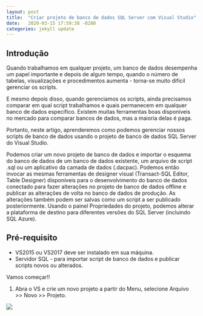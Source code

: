 ```yaml
---
layout: post
title:  "Criar projeto de banco de dados SQL Server com Visual Studio"
date:   2020-03-15 17:59:38 -0200
categories: jekyll update
---
```


## Introdução

Quando trabalhamos em qualquer projeto, um banco de dados desempenha um papel importante e depois de algum tempo, quando o número de tabelas, visualizações e procedimentos aumenta - torna-se muito difícil gerenciar os scripts.

E mesmo depois disso, quando gerenciamos os scripts, ainda precisamos comparar em qual script trabalhamos e quais permanecem em qualquer banco de dados específico. Existem muitas ferramentas boas disponíveis no mercado para comparar bancos de dados, mas a maioria delas é paga.

Portanto, neste artigo, aprenderemos como podemos gerenciar nossos scripts de banco de dados usando o projeto de banco de dados SQL Server do Visual Studio.

Podemos criar um novo projeto de banco de dados e importar o esquema do banco de dados de um banco de dados existente, um arquivo de script .sql ou um aplicativo da camada de dados (.dacpac). Podemos então invocar as mesmas ferramentas de designer visual (Transact-SQL Editor, Table Designer) disponíveis para o desenvolvimento do banco de dados conectado para fazer alterações no projeto de banco de dados offline e publicar as alterações de volta no banco de dados de produção. As alterações também podem ser salvas como um script a ser publicado posteriormente. Usando o painel Propriedades do projeto, podemos alterar a plataforma de destino para diferentes versões do SQL Server (incluindo SQL Azure).

## Pré-requisito

- VS2015 ou VS2017 deve ser instalado em sua máquina.
- Servidor SQL - para importar script de banco de dados e publicar scripts novos ou alterados.

Vamos começar!!

1. Abra o VS e crie um novo projeto a partir do Menu, selecione Arquivo >> Novo >> Projeto.

![](https://csharpcorner.azureedge.net/article/create-sql-server-database-project-with-visual-studio/Images/image001.png)

